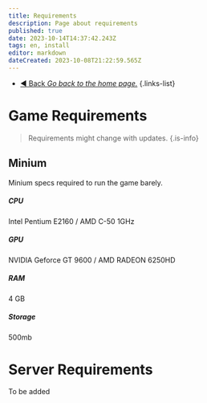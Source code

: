 ```yaml
---
title: Requirements
description: Page about requirements
published: true
date: 2023-10-14T14:37:42.243Z
tags: en, install
editor: markdown
dateCreated: 2023-10-08T21:22:59.565Z
---
```


- [:arrow_backward: Back *Go back to the home page.*](/en/home)
{.links-list}
# Game Requirements
> Requirements might change with updates.
{.is-info}

## Minium
Minium specs required to run the game barely.
##### CPU
Intel Pentium E2160 / AMD C-50 1GHz
##### GPU
NVIDIA Geforce GT 9600 / AMD RADEON 6250HD
##### RAM
4 GB
##### Storage
500mb

# Server Requirements
To be added